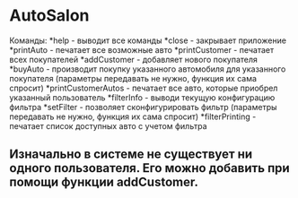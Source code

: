 # AutoSalon

Команды:
*help - выводит все команды
*close - закрывает приложение
*printAuto - печатает все возможные авто
*printCustomer - печатает всех покупателей
*addCustomer - добавляет нового покупателя
*buyAuto - производит покупку указанного автомобиля для указанного покупателя (параметры передавать не нужно, функция их сама спросит)
*printCustomerAutos - печатает все авто, которые приобрел указанный пользователь
*filterInfo - выводи текущую конфигурацию фильтра
*setFilter - позволяет сконфигурировать фильтр (параметры передавать не нужно, функция их сама спросит)
*filterPrinting - печатает список доступных авто с учетом фильтра

## Изначально в системе не существует ни одного пользователя. Его можно добавить при помощи функции addCustomer.
